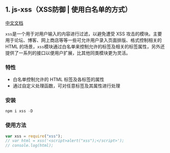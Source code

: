 ## 1. js-xss（XSS防御 | 使用白名单的方式）

[中文文档](http://jsxss.com/zh/index.html)

`xss`是一个用于对用户输入的内容进行过滤，以避免遭受 XSS 攻击的模块。主要用于论坛、博客、网上商店等等一些可允许用户录入页面排版、格式控制相关的 HTML 的场景，`xss`模块通过白名单来控制允许的标签及相关的标签属性，另外还提供了一系列的接口以便用户扩展，比其他同类模块更为灵活。

### 特性

- 白名单控制允许的 HTML 标签及各标签的属性
- 通过自定义处理函数，可对任意标签及其属性进行处理

### 安装

```javascript
npm i xss -D
```

### 使用方法

```javascript
var xss = require("xss");
// var html = xss('<script>alert("xss");</script>');
// console.log(html);
```

